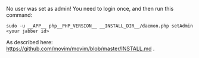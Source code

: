 No user was set as admin! You need to login once, and then run this command:
```
sudo -u __APP__ php__PHP_VERSION__ __INSTALL_DIR__/daemon.php setAdmin <your jabber id>
```

As described here:  https://github.com/movim/movim/blob/master/INSTALL.md .
